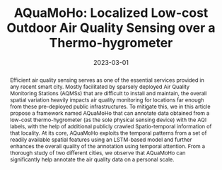 ---
title: "AQuaMoHo: Localized Low-cost Outdoor Air Quality Sensing over a Thermo-hygrometer"
date: 2023-03-01
publishDate: 2023-03-01
authors: ["Prithviraj Pramanik", "**Prasenjit Karmakar**", "Praveen Kumar Sharma", "Soumyajit Chatterjee", "Abhijit Roy", "Santanu Mandal", "Subrata Nandi", "Sandip Chakraborty", "Mousumi Saha", "Sujoy Saha"]
publication_types: ["2"]
abstract: "Efficient air quality sensing serves as one of the essential services provided in any recent smart city. Mostly facilitated by sparsely deployed Air Quality Monitoring Stations (AQMSs) that are difficult to install and maintain, the overall spatial variation heavily impacts air quality monitoring for locations far enough from these pre-deployed public infrastructures. To mitigate this, we in this article propose a framework named AQuaMoHo that can annotate data obtained from a low-cost thermo-hygrometer (as the sole physical sensing device) with the AQI labels, with the help of additional publicly crawled Spatio-temporal information of that locality. At its core, AQuaMoHo exploits the temporal patterns from a set of readily available spatial features using an LSTM-based model and further enhances the overall quality of the annotation using temporal attention. From a thorough study of two different cities, we observe that AQuaMoHo can significantly help annotate the air quality data on a personal scale."
featured: true
publication: "ACM Transactions on Sensor Networks, Vol. 19, No. 3"
links:
  - icon_pack: fas
    icon: scroll
    name: Link
    url: 'https://doi.org/10.1145/3580279'
  - icon_pack: fab
    icon: github
    name: Repository
    url: 'https://github.com/prasenjit52282/AQuaMoHo'
  - icon_pack: ai
    icon: open-data
    name: Open data
    url: 'https://github.com/prasenjit52282/AQuaMoHo/tree/master/Data'
---